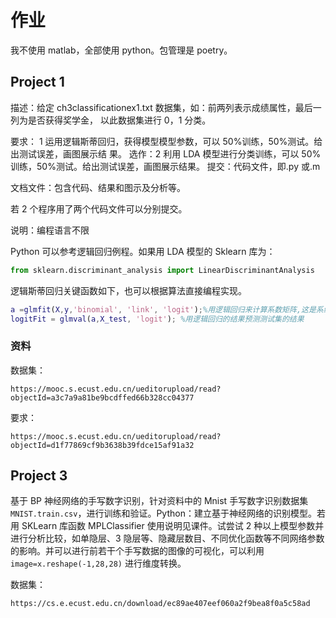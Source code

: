 # 作业

我不使用 matlab，全部使用 python。包管理是 poetry。

## Project 1

描述：给定 ch3classificationex1.txt 数据集，如：前两列表示成绩属性，最后一列为是否获得奖学金，
以此数据集进行 0，1 分类。

要求：
1 运用逻辑斯蒂回归，获得模型模型参数，可以 50%训练，50%测试。给出测试误差，画图展示结
果。
选作：2 利用 LDA 模型进行分类训练，可以 50%训练，50%测试。给出测试误差，画图展示结果。
提交：代码文件，即.py 或.m

文档文件：包含代码、结果和图示及分析等。

若 2 个程序用了两个代码文件可以分别提交。

说明：编程语言不限

Python 可以参考逻辑回归例程。如果用 LDA 模型的 Sklearn 库为：

```python
from sklearn.discriminant_analysis import LinearDiscriminantAnalysis
```

逻辑斯蒂回归关键函数如下，也可以根据算法直接编程实现。

```matlab
a =glmfit(X,y,'binomial', 'link', 'logit');%用逻辑回归来计算系数矩阵,这是系统自带函数
logitFit = glmval(a,X_test, 'logit'); %用逻辑回归的结果预测测试集的结果
```

### 资料

数据集：

```
https://mooc.s.ecust.edu.cn/ueditorupload/read?objectId=a3c7a9a81be9bcdffed66b328cc04377
```

要求：

```
https://mooc.s.ecust.edu.cn/ueditorupload/read?objectId=d1f77869cf9b3638b39fdce15af91a32
```

## Project 3

基于 BP 神经网络的手写数字识别，针对资料中的 Mnist 手写数字识别数据集 `MNIST.train.csv`，进行训练和验证。Python：建立基于神经网络的识别模型。若用 SKLearn 库函数 MPLClassifier 使用说明见课件。试尝试 2 种以上模型参数并进行分析比较，如单隐层、3 隐层等、隐藏层数目、不同优化函数等不同网络参数的影响。并可以进行前若干个手写数据的图像的可视化，可以利用 `image=x.reshape(-1,28,28)` 进行维度转换。

数据集：

```
https://cs.e.ecust.edu.cn/download/ec89ae407eef060a2f9bea8f0a5c58ad
```
